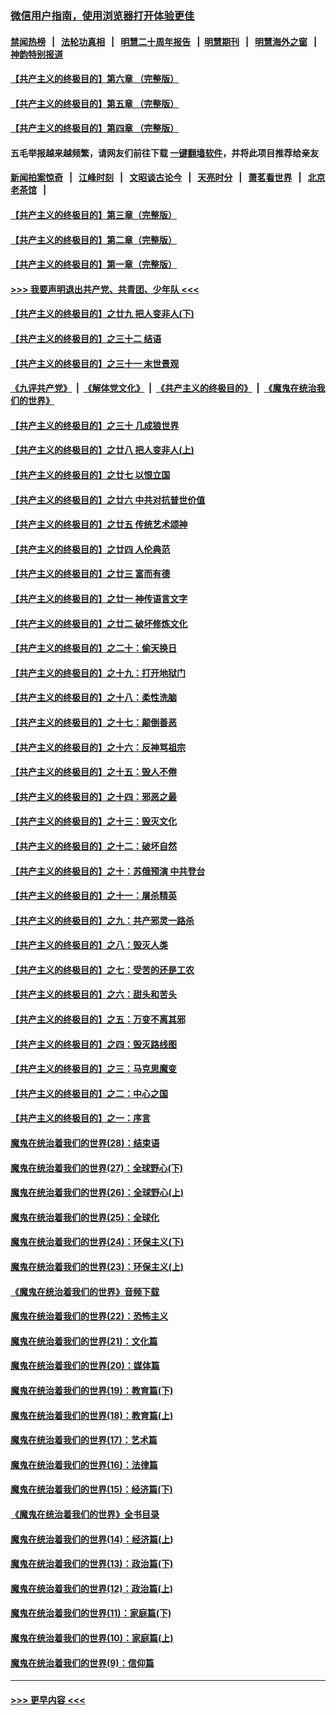 ### [微信用户指南，使用浏览器打开体验更佳](https://github.com/gfw-breaker/banned-news1/blob/master/indexes/wechat-guide.md?t=0)
#### [禁闻热榜](热点新闻.md?t=0)  &nbsp;&nbsp;|&nbsp;&nbsp; [法轮功真相](https://github.com/gfw-breaker/truth/blob/master/README.md?t=0) &nbsp;&nbsp;|&nbsp;&nbsp; [明慧二十周年报告](https://github.com/gfw-breaker/mh-reports/blob/master/README.md?t=0) &nbsp;&nbsp;|&nbsp;&nbsp;[明慧期刊](https://github.com/gfw-breaker/mh-qikan) &nbsp;&nbsp;|&nbsp;&nbsp; [明慧海外之窗](https://github.com/gfw-breaker/mh-news/blob/master/README.md?t=0) &nbsp;&nbsp;|&nbsp;&nbsp; [神韵特别报道](https://github.com/gfw-breaker/mh-news/blob/master/shenyun.md?t=0)
#### [【共产主义的终极目的】第六章 （完整版）](../pages/nsc422/n11428913.md?t=02120502) 
#### [【共产主义的终极目的】第五章 （完整版）](../pages/nsc422/n11428912.md?t=02120502) 
#### [【共产主义的终极目的】第四章 （完整版）](../pages/nsc422/n11428907.md?t=02120502) 
#### 五毛举报越来越频繁，请网友们前往下载 [一键翻墙软件](https://github.com/gfw-breaker/ssr-accounts)，并将此项目推荐给亲友
#### [新闻拍案惊奇](https://github.com/gfw-breaker/banned-news1/blob/master/pages/link4.md) &nbsp;&nbsp;|&nbsp;&nbsp; [江峰时刻](https://github.com/gfw-breaker/banned-news1/blob/master/pages/link4.md) &nbsp;&nbsp;|&nbsp;&nbsp; [文昭谈古论今](https://github.com/gfw-breaker/banned-news1/blob/master/pages/link4.md) &nbsp;&nbsp;|&nbsp;&nbsp; [天亮时分](https://github.com/gfw-breaker/banned-news1/blob/master/pages/link4.md) &nbsp;&nbsp;|&nbsp;&nbsp; [萧茗看世界](https://github.com/gfw-breaker/banned-news1/blob/master/pages/link4.md) &nbsp;&nbsp;|&nbsp;&nbsp; [北京老茶馆](https://github.com/gfw-breaker/banned-news1/blob/master/pages/link4.md) &nbsp;&nbsp;|&nbsp;&nbsp; 
#### [【共产主义的终极目的】第三章（完整版）](../pages/nsc422/n11428848.md?t=02120502) 
#### [【共产主义的终极目的】第二章（完整版）](../pages/nsc422/n11428831.md?t=02120502) 
#### [【共产主义的终极目的】第一章（完整版）](../pages/nsc422/n11417651.md?t=02120502) 
#### [>>> 我要声明退出共产党、共青团、少年队 <<<](https://github.com/begood0513/goodnews/blob/master/quit/letter.md) 
#### [【共产主义的终极目的】之廿九 把人变非人(下)](../pages/nsc422/n11344140.md?t=02120502) 
#### [【共产主义的终极目的】之三十二 结语](../pages/nsc422/n11360535.md?t=02120502) 
#### [【共产主义的终极目的】之三十一 末世景观](../pages/nsc422/n11351129.md?t=02120502) 
#### [《九评共产党》](https://github.com/begood0513/9ping.md/blob/master/README.md) &nbsp;|&nbsp; [《解体党文化》](../../../../jtdwh.md/blob/master/README.md)  &nbsp;|&nbsp; [《共产主义的终极目的》](../../../../gczydzjmd.md/blob/master/README.md) &nbsp;|&nbsp; [《魔鬼在统治我们的世界》](../../../../mgztzwmdsj.md/blob/master/README.md) 
#### [【共产主义的终极目的】之三十 几成狼世界](../pages/nsc422/n11348280.md?t=02120502) 
#### [【共产主义的终极目的】之廿八 把人变非人(上)](../pages/nsc422/n11340492.md?t=02120502) 
#### [【共产主义的终极目的】之廿七 以恨立国](../pages/nsc422/n11336944.md?t=02120502) 
#### [【共产主义的终极目的】之廿六 中共对抗普世价值](../pages/nsc422/n11324785.md?t=02120502) 
#### [【共产主义的终极目的】之廿五 传统艺术颂神](../pages/nsc422/n11296396.md?t=02120502) 
#### [【共产主义的终极目的】之廿四 人伦典范](../pages/nsc422/n11296397.md?t=02120502) 
#### [【共产主义的终极目的】之廿三 富而有德](../pages/nsc422/n11283598.md?t=02120502) 
#### [【共产主义的终极目的】之廿一 神传语言文字](../pages/nsc422/n11263265.md?t=02120502) 
#### [【共产主义的终极目的】之廿二 破坏修炼文化](../pages/nsc422/n11245728.md?t=02120502) 
#### [【共产主义的终极目的】之二十：偷天换日](../pages/nsc422/n11238846.md?t=02120502) 
#### [【共产主义的终极目的】之十九：打开地狱门](../pages/nsc422/n11206376.md?t=02120502) 
#### [【共产主义的终极目的】之十八：柔性洗脑](../pages/nsc422/n11199994.md?t=02120502) 
#### [【共产主义的终极目的】之十七：颠倒善恶](../pages/nsc422/n11179782.md?t=02120502) 
#### [【共产主义的终极目的】之十六：反神骂祖宗](../pages/nsc422/n11166798.md?t=02120502) 
#### [【共产主义的终极目的】之十五：毁人不倦](../pages/nsc422/n11166792.md?t=02120502) 
#### [【共产主义的终极目的】之十四：邪恶之最](../pages/nsc422/n11150249.md?t=02120502) 
#### [【共产主义的终极目的】之十三：毁灭文化](../pages/nsc422/n11135227.md?t=02120502) 
#### [【共产主义的终极目的】之十二：破坏自然](../pages/nsc422/n11135214.md?t=02120502) 
#### [【共产主义的终极目的】之十：苏俄预演 中共登台](../pages/nsc422/n11118424.md?t=02120502) 
#### [【共产主义的终极目的】之十一：屠杀精英](../pages/nsc422/n11118442.md?t=02120502) 
#### [【共产主义的终极目的】之九：共产邪灵一路杀](../pages/nsc422/n11114139.md?t=02120502) 
#### [【共产主义的终极目的】之八：毁灭人类](../pages/nsc422/n11108503.md?t=02120502) 
#### [【共产主义的终极目的】之七：受苦的还是工农](../pages/nsc422/n11101809.md?t=02120502) 
#### [【共产主义的终极目的】之六：甜头和苦头](../pages/nsc422/n11096971.md?t=02120502) 
#### [【共产主义的终极目的】之五：万变不离其邪](../pages/nsc422/n11091285.md?t=02120502) 
#### [【共产主义的终极目的】之四：毁灭路线图](../pages/nsc422/n11086284.md?t=02120502) 
#### [【共产主义的终极目的】之三：马克思魔变](../pages/nsc422/n11061941.md?t=02120502) 
#### [【共产主义的终极目的】之二：中心之国](../pages/nsc422/n11047728.md?t=02120502) 
#### [【共产主义的终极目的】之一：序言](../pages/nsc422/n11086077.md?t=02120502) 
#### [魔鬼在统治着我们的世界(28)：结束语](../pages/nsc422/n10936246.md?t=02120502) 
#### [魔鬼在统治着我们的世界(27)：全球野心(下)](../pages/nsc422/n10928319.md?t=02120502) 
#### [魔鬼在统治着我们的世界(26)：全球野心(上)](../pages/nsc422/n10900318.md?t=02120502) 
#### [魔鬼在统治着我们的世界(25)：全球化](../pages/nsc422/n10788205.md?t=02120502) 
#### [魔鬼在统治着我们的世界(24)：环保主义(下)](../pages/nsc422/n10695307.md?t=02120502) 
#### [魔鬼在统治着我们的世界(23)：环保主义(上)](../pages/nsc422/n10688613.md?t=02120502) 
#### [《魔鬼在统治着我们的世界》音频下载](../pages/nsc422/n10635553.md?t=02120502) 
#### [魔鬼在统治着我们的世界(22)：恐怖主义](../pages/nsc422/n10614727.md?t=02120502) 
#### [魔鬼在统治着我们的世界(21)：文化篇](../pages/nsc422/n10597706.md?t=02120502) 
#### [魔鬼在统治着我们的世界(20)：媒体篇](../pages/nsc422/n10586579.md?t=02120502) 
#### [魔鬼在统治着我们的世界(19)：教育篇(下)](../pages/nsc422/n10564808.md?t=02120502) 
#### [魔鬼在统治着我们的世界(18)：教育篇(上)](../pages/nsc422/n10526970.md?t=02120502) 
#### [魔鬼在统治着我们的世界(17)：艺术篇](../pages/nsc422/n10499093.md?t=02120502) 
#### [魔鬼在统治着我们的世界(16)：法律篇](../pages/nsc422/n10485969.md?t=02120502) 
#### [魔鬼在统治着我们的世界(15)：经济篇(下)](../pages/nsc422/n10469975.md?t=02120502) 
#### [《魔鬼在统治着我们的世界》全书目录](../pages/nsc422/n10464261.md?t=02120502) 
#### [魔鬼在统治着我们的世界(14)：经济篇(上)](../pages/nsc422/n10457370.md?t=02120502) 
#### [魔鬼在统治着我们的世界(13)：政治篇(下)](../pages/nsc422/n10448270.md?t=02120502) 
#### [魔鬼在统治着我们的世界(12)：政治篇(上)](../pages/nsc422/n10444576.md?t=02120502) 
#### [魔鬼在统治着我们的世界(11)：家庭篇(下)](../pages/nsc422/n10440961.md?t=02120502) 
#### [魔鬼在统治着我们的世界(10)：家庭篇(上)](../pages/nsc422/n10435448.md?t=02120502) 
#### [魔鬼在统治着我们的世界(9)：信仰篇](../pages/nsc422/n10432159.md?t=02120502) 

----
#### [ >>> 更早内容 <<< ](../indexes/nsc422-earlier.md)
